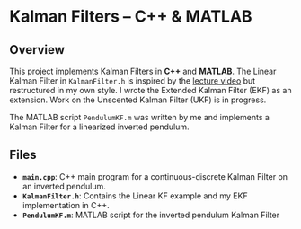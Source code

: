 # Kalman Filters – C++ & MATLAB

## Overview  
This project implements Kalman Filters in **C++** and **MATLAB**. The Linear Kalman Filter in `KalmanFilter.h` is inspired by the [lecture video](https://www.youtube.com/watch?v=QNRmlgdN-eg) but restructured in my own style. I wrote the Extended Kalman Filter (EKF) as an extension. Work on the Unscented Kalman Filter (UKF) is in progress.

The MATLAB script `PendulumKF.m` was written by me and implements a Kalman Filter for a linearized inverted pendulum.

## Files

- **`main.cpp`**: C++ main program for a continuous-discrete Kalman Filter on an inverted pendulum.  
- **`KalmanFilter.h`**: Contains the Linear KF example and my EKF implementation in C++.  
- **`PendulumKF.m`**: MATLAB script for the inverted pendulum Kalman Filter
